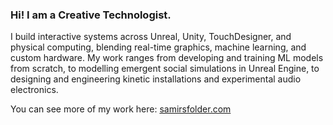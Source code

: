 ### Hi! I am a Creative Technologist.

I build interactive systems across Unreal, Unity, TouchDesigner, and physical computing, blending real-time graphics, machine learning, and custom hardware. My work ranges from developing and training ML models from scratch, to modelling emergent social simulations in Unreal Engine, to designing and engineering kinetic installations and experimental audio electronics.

You can see more of my work here: [samirsfolder.com](https://samirsfolder.com)
